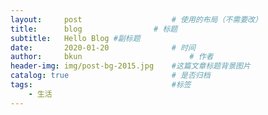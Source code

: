 ```yaml
---
layout:     post   				    # 使用的布局（不需要改）
title:      blog 				# 标题 
subtitle:   Hello Blog #副标题
date:       2020-01-20				# 时间
author:     bkun 						# 作者
header-img: img/post-bg-2015.jpg 	#这篇文章标题背景图片
catalog: true 						# 是否归档
tags:								#标签
    - 生活
---
```

